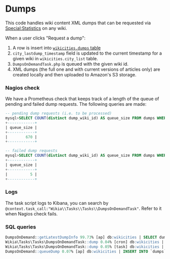 Dumps
=====

This code handles wiki content XML dumps that can be requested via [Special:Statistics](http://muppet.wikia.com/wiki/Special:Statistics) on any wiki.

When a user clicks "Request a dump":
1. A row is insert into [`wikicities.dumps` table](https://github.com/Wikia/app/blob/6552cf1fbce8f37127f2743c2072b4d07f720244/maintenance/wikia/sql/wikicities-schema.sql#L289-L307)
1. `city_lastdump_timestamp` field is updated to the current timestamp for a given wiki in `wikicities.city_list` table.
1. `DumpsOnDemandTask.php` is queued with the given wiki id.
1. XML dumps (the full one and with current versions of articles only) are created locally and then uploaded to Amazon's S3 storage.

### Nagios check

We have a Prometheus check that keeps track of a length of the queue of pending and failed dump requests. The following queries are made:

```sql
-- pending dump requests (i.e. to be processed)
mysql>SELECT COUNT(distinct dump_wiki_id) AS queue_size FROM dumps WHERE dump_completed IS NULL AND dump_hold = 'N'
+------------+
| queue_size |
+------------+
|        670 |
+------------+

-- failed dump requests
mysql>SELECT COUNT(distinct dump_wiki_id) AS queue_size FROM dumps WHERE dump_completed IS NULL AND dump_hold = 'Y'
+------------+
| queue_size |
+------------+
|          5 |
+------------+
```

### Logs

The task script logs to Kibana, you can search by `@context.task_call:"Wikia\\Tasks\\Tasks\\DumpsOnDemandTask"`. Refer to it when Nagios check fails.


### SQL queries


```sql
DumpsOnDemand::getLatestDumpInfo 99.73% [ap] db:wikicities | SELECT dump_completed,dump_compression FROM `dumps` WHERE (dump_completed IS NOT NULL) AND dump_wiki_id = X ORDER BY dump_completed DESC LIMIT N
Wikia\Tasks\Tasks\DumpsOnDemandTask::dump 0.04% [cron] db:wikicities | UPDATE `dumps` SET dump_compression = X,dump_hold = X,dump_errors = X WHERE dump_wiki_id = X AND (dump_completed IS NULL) AND dump_hold = X
Wikia\Tasks\Tasks\DumpsOnDemandTask::dump 0.05% [task] db:wikicities | SELECT dump_hold FROM `dumps` WHERE dump_wiki_id = X ORDER BY dump_requested DESC LIMIT N
DumpsOnDemand::queueDump 0.07% [ap] db:wikicities | INSERT INTO `dumps` (dump_wiki_id,dump_user_id,dump_requested,dump_closed) VALUES (XYZ)
```
